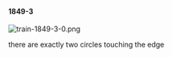 #### 1849-3
![train-1849-3-0.png](https://github.com/lil-lab/nlvr/raw/master/nlvr/train/images/27/train-1849-3-0.png "train-1849-3-0.png")

there are exactly two circles touching the edge